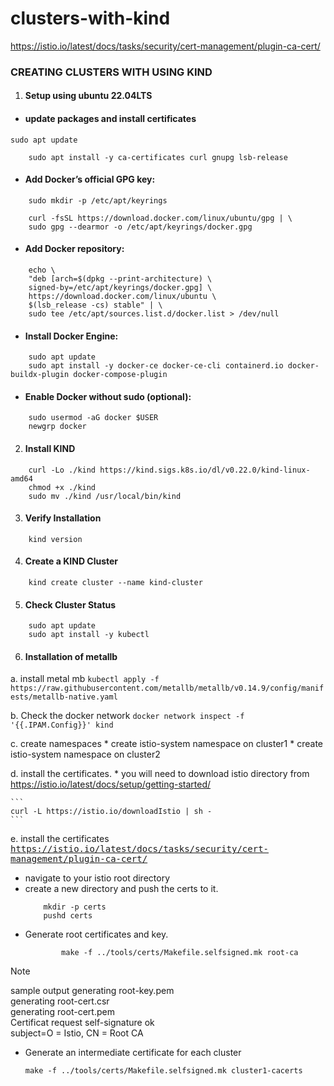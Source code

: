 # clusters-with-kind

https://istio.io/latest/docs/tasks/security/cert-management/plugin-ca-cert/

### CREATING CLUSTERS WITH USING KIND

1. #### Setup using ubuntu 22.04LTS

- #### update packages and install certificates
```
sudo apt update
```
```
    sudo apt install -y ca-certificates curl gnupg lsb-release
```

- #### Add Docker’s official GPG key:
```
    sudo mkdir -p /etc/apt/keyrings
```
```
    curl -fsSL https://download.docker.com/linux/ubuntu/gpg | \
    sudo gpg --dearmor -o /etc/apt/keyrings/docker.gpg
```

- #### Add Docker repository:
```
    echo \
    "deb [arch=$(dpkg --print-architecture) \
    signed-by=/etc/apt/keyrings/docker.gpg] \
    https://download.docker.com/linux/ubuntu \
    $(lsb_release -cs) stable" | \
    sudo tee /etc/apt/sources.list.d/docker.list > /dev/null
```

-  #### Install Docker Engine:
```
    sudo apt update
    sudo apt install -y docker-ce docker-ce-cli containerd.io docker-buildx-plugin docker-compose-plugin
```


- #### Enable Docker without sudo (optional):
```
    sudo usermod -aG docker $USER
    newgrp docker
```

2. #### Install KIND
```
    curl -Lo ./kind https://kind.sigs.k8s.io/dl/v0.22.0/kind-linux-amd64
    chmod +x ./kind
    sudo mv ./kind /usr/local/bin/kind
```

3. #### Verify Installation
```
    kind version
```

4. #### Create a KIND Cluster
```
    kind create cluster --name kind-cluster
```

5. #### Check Cluster Status
```
    sudo apt update
    sudo apt install -y kubectl
```

6. #### Installation of metallb
a. install metal mb
    ```
        kubectl apply -f https://raw.githubusercontent.com/metallb/metallb/v0.14.9/config/manifests/metallb-native.yaml
    ```

b.  Check the docker network
    ```
        docker network inspect -f '{{.IPAM.Config}}' kind
    ```

c.  create namespaces
    * create istio-system namespace on cluster1
    * create istio-system namespace on cluster2

d.  install the certificates.
    * you will need to download istio directory from
        https://istio.io/latest/docs/setup/getting-started/
    
    ```
    curl -L https://istio.io/downloadIstio | sh -
    ```
e. install the certificates <br>
    [<kbd>https://istio.io/latest/docs/tasks/security/cert-management/plugin-ca-cert/ </kbd>](https://istio.io/latest/docs/tasks/security/cert-management/plugin-ca-cert/)

- navigate to your istio root directory
- create a new directory and push the certs to it.
    ```
        mkdir -p certs
        pushd certs
    ```
- Generate root certificates and key.
    ```
            make -f ../tools/certs/Makefile.selfsigned.mk root-ca
    ```
> [!NOTE] 
> sample output generating root-key.pem <br> generating root-cert.csr <br> generating root-cert.pem <br> 
> Certificat request self-signature ok <br> subject=O = Istio, CN = Root CA

- Generate an intermediate certificate for each cluster
    ```
    make -f ../tools/certs/Makefile.selfsigned.mk cluster1-cacerts
    ```
    
